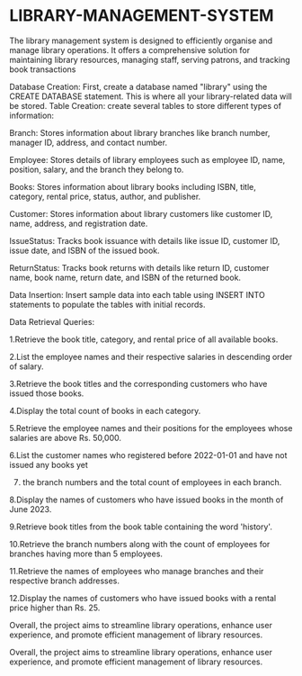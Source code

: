 # LIBRARY-MANAGEMENT-SYSTEM
The library management system is designed to efficiently organise and manage library operations. It offers a comprehensive solution for maintaining library resources, managing staff, 
serving patrons, and tracking book transactions

Database Creation:
First,  create a database named "library" using the CREATE DATABASE statement. This is where all your library-related data will be stored.
Table Creation:
create several tables to store different types of information:

Branch:
Stores information about library branches like branch number, manager ID, address, and contact number.

Employee: 
Stores details of library employees such as employee ID, name, position, salary, and the branch they belong to.

Books:
Stores information about library books including ISBN, title, category, rental price, status, author, and publisher.

Customer: 
Stores information about library customers like customer ID, name, address, and registration date.

IssueStatus:
Tracks book issuance with details like issue ID, customer ID, issue date, and ISBN of the issued book.

ReturnStatus: 
Tracks book returns with details like return ID, customer name, book name, return date, and ISBN of the returned book.


Data Insertion:
Insert sample data into each table using INSERT INTO statements to populate the tables with initial records.

Data Retrieval Queries:

1.Retrieve the book title, category, and rental price of all available books.

2.List the employee names and their respective salaries in descending order of salary.

3.Retrieve the book titles and the corresponding customers who have issued those books.

4.Display the total count of books in each category.

5.Retrieve the employee names and their positions for the employees whose salaries are above Rs. 50,000.

6.List the customer names who registered before 2022-01-01 and have not issued any books yet

7. the branch numbers and the total count of employees in each branch.
   
8.Display the names of customers who have issued books in the month of June 2023.

9.Retrieve book titles from the book table containing the word 'history'.

10.Retrieve the branch numbers along with the count of employees for branches having more than 5 employees.

11.Retrieve the names of employees who manage branches and their respective branch addresses.

12.Display the names of customers who have issued books with a rental price higher than Rs. 25.

Overall, the project aims to streamline library operations, enhance user experience, and promote efficient management of library resources.

Overall, the project aims to streamline library operations, enhance user experience, and promote efficient management of library resources.



